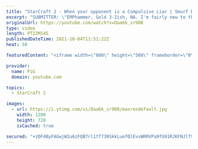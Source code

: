 ```yaml
---
title: "StarCraft 2 - When your opponent is a Compulsive Liar | Smurf Detective #6"
excerpt: "SUBMITTER: \"EMPhammer, Gold 3-2ish, NA. I'm fairly new to the game, about 4-5ish months of experience, and my main account \"Wariosniper\" is a Gold 3 Terran currently on NA but I almost always play unranked due to ladder anxiety and I actually think I'd probably be in Plat-ish if I laddered more often."
originalUrl: https://youtube.com/watch?v=Daa6k_sr908
type: video
length: PT22M14S
publishedDateTime: 2021-10-04T11:51:22Z
heat: 50

featuredContent: "<iframe width=\"800\" height=\"500\" frameborder=\"0\" src=\"https://www.youtube.com/embed/Daa6k_sr908\" allow=\"accelerometer; autoplay; encrypted-media; gyroscope; picture-in-picture\" allowfullscreen></iframe>"

provider:
  name: PiG
  domain: youtube.com

topics:
  - StarCraft 2

images:
  - url: https://i.ytimg.com/vi/Daa6k_sr908/maxresdefault.jpg
    width: 1280
    height: 720
    isCached: true

secured: "+zDF4ByFAGwjW2u6zFQB7rl1tT730SkkLuefQlEvvWRRVPa9fG91RJKFNJlT9DaD/ZETnhIPYkWz6+MPjuv+yW6js1xjDKUhGPp846t75eb7M+3kWFV2ITtTCI9BuDcfGHIbwwRoAcZeKN7EpfhWs8mxm9yE/cz1wH8ebLgOu1JYIJk5QHZrZo6hvgtuoYA0ZHWqVCeESZqcvY1J566ibJ+LSV5yeqBp5cJVBNZ+LismqsPR2WcbEHCPhIKvZOm01Ka3d1fd02P40d04qlqft0D3Wdj5hc+0JzcXEZWJjH2h+UFaueACU04XeJ6IrPVWIlx/pyxeF9Vgu0Ygu8eC4Vq4cEQxxssSjTcIX+Jxi9nuJUfmcsMcidghISSMiNpk5cutVrZ7JfU5c9J804ID7RFJ+lv+q0BKnI9S5wF36bQ=;h1M5/ONKKroDY/rri+mmhA=="
---
```


